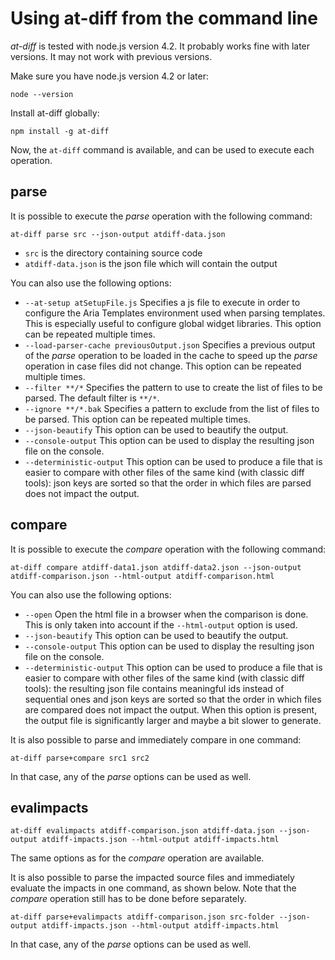 # Using at-diff from the command line

*at-diff* is tested with node.js version 4.2. It probably works fine with later versions. It may not work with previous versions.

Make sure you have node.js version 4.2 or later:

```
node --version
```

Install at-diff globally:

```
npm install -g at-diff
```

Now, the `at-diff` command is available, and can be used to execute each operation.

## parse

It is possible to execute the *parse* operation with the following command:

```
at-diff parse src --json-output atdiff-data.json
```

* `src` is the directory containing source code
* `atdiff-data.json` is the json file which will contain the output

You can also use the following options:

* `--at-setup atSetupFile.js` Specifies a js file to execute in order to configure the Aria Templates environment used when parsing templates. This is especially useful to configure global widget libraries. This option can be repeated multiple times.
* `--load-parser-cache previousOutput.json` Specifies a previous output of the *parse* operation to be loaded in the cache to speed up the *parse* operation in case files did not change. This option can be repeated multiple times.
* `--filter **/*` Specifies the pattern to use to create the list of files to be parsed. The default filter is `**/*`.
* `--ignore **/*.bak` Specifies a pattern to exclude from the list of files to be parsed. This option can be repeated multiple times.
* `--json-beautify` This option can be used to beautify the output.
* `--console-output` This option can be used to display the resulting json file on the console.
* `--deterministic-output` This option can be used to produce a file that is easier to compare with other files of the same kind (with classic diff tools): json keys are sorted so that the order in which files are parsed does not impact the output.

## compare

It is possible to execute the *compare* operation with the following command:

```
at-diff compare atdiff-data1.json atdiff-data2.json --json-output atdiff-comparison.json --html-output atdiff-comparison.html
```

You can also use the following options:

* `--open` Open the html file in a browser when the comparison is done. This is only taken into account if the `--html-output` option is used.
* `--json-beautify` This option can be used to beautify the output.
* `--console-output` This option can be used to display the resulting json file on the console.
* `--deterministic-output` This option can be used to produce a file that is easier to compare with other files of the same kind (with classic diff tools): the resulting json file contains meaningful ids instead of sequential ones and json keys are sorted so that the order in which files are compared does not impact the output. When this option is present, the output file is significantly larger and maybe a bit slower to generate.

It is also possible to parse and immediately compare in one command:

```
at-diff parse+compare src1 src2
```

In that case, any of the *parse* options can be used as well.

## evalimpacts

```
at-diff evalimpacts atdiff-comparison.json atdiff-data.json --json-output atdiff-impacts.json --html-output atdiff-impacts.html
```

The same options as for the *compare* operation are available.

It is also possible to parse the impacted source files and immediately evaluate the impacts in one command, as shown below. Note that the *compare* operation still has to be done before separately.

```
at-diff parse+evalimpacts atdiff-comparison.json src-folder --json-output atdiff-impacts.json --html-output atdiff-impacts.html
```

In that case, any of the *parse* options can be used as well.

